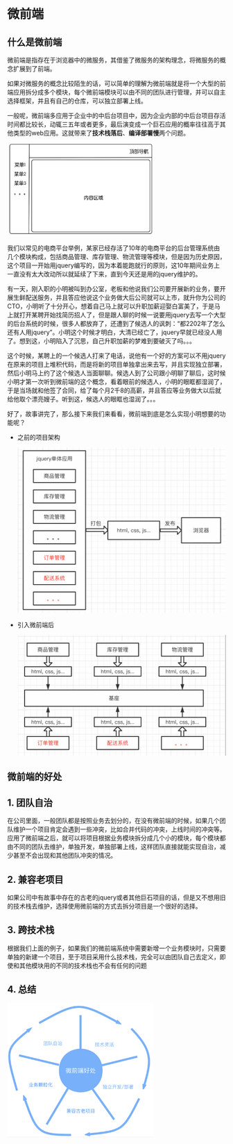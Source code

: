 # 微前端

## 什么是微前端

微前端是指存在于浏览器中的微服务，其借鉴了微服务的架构理念，将微服务的概念扩展到了前端。

如果对微服务的概念比较陌生的话，可以简单的理解为微前端就是将一个大型的前端应用拆分成多个模块，每个微前端模块可以由不同的团队进行管理，并可以自主选择框架，并且有自己的仓库，可以独立部署上线。

一般呢，微前端多应用于企业中的中后台项目中，因为企业内部的中后台项目存活时间都比较长，动辄三五年或者更多，最后演变成一个巨石应用的概率往往高于其他类型的web应用。这就带来了**技术栈落后**、**编译部署慢**两个问题。

<img src="/imgs/image-20221031143509501.png" alt="image-20221031143509501" style="zoom:33%;" />

我们以常见的电商平台举例，某家已经存活了10年的电商平台的后台管理系统由几个模块构成，包括商品管理、库存管理、物流管理等模块，但是因为历史原因，这个项目一开始用jquery编写的，因为本着能跑就行的原则，这10年期间业务上一直没有太大改动所以就延续了下来，直到今天还是用的jquery维护的。

有一天，刚入职的小明被叫到办公室，老板和他说我们公司要开展新的业务，要开展生鲜配送服务，并且答应他说这个业务做大后公司就可以上市，就升你为公司的CTO，小明听了十分开心，想着自己马上就可以升职加薪迎娶白富美了，于是马上就打开某聘开始找简历招人了，但是跟人聊的时候一说要用jquery去写一个大型的后台系统的时候，很多人都放弃了，还遭到了候选人的讽刺：“都2202年了怎么还有人用jquery”。小明这个时候才明白，大清已经亡了，jquery早就已经没人用了。想到这，小明陷入了沉思，自己升职加薪的梦难到要破灭了吗。。。

这个时候，某聘上的一个候选人打来了电话，说他有一个好的方案可以不用jquery在原来的项目上堆积代码，而是将新的项目单独拿出来去写，并且实现独立部署，然后小明马上约了这个候选人当面聊聊。候选人到了公司跟小明聊了聊后，这时候小明才第一次听到微前端的这个概念，看着眼前的候选人，小明的眼眶都湿润了，于是当场就和他签了合同，给了每个月2千8的高薪，并且答应等业务做大以后就给他取个漂亮嫂子。听到这，候选人的眼眶也湿润了。。。

好了，故事讲完了，那么接下来我们来看看，微前端到底是怎么实现小明想要的功能呢？

- 之前的项目架构

  <img src="/imgs/image-20221018154620652.png" alt="image-20221018154620652" style="zoom:50%;" />

- 引入微前端后

  <img src="/imgs/image-20221018154700205.png" alt="image-20221018154700205" style="zoom:50%;" />

## 微前端的好处

## 1. 团队自治

在公司里面，一般团队都是按照业务去划分的，在没有微前端的时候，如果几个团队维护一个项目肯定会遇到一些冲突，比如合并代码的冲突，上线时间的冲突等。应用了微前端之后，就可以将项目根据业务模块拆分成几个小的模块，每个模块都由不同的团队去维护，单独开发，单独部署上线，这样团队直接就能实现自治，减少甚至不会出现和其他团队冲突的情况。

## 2. 兼容老项目

如果公司中有故事中存在的古老的jquery或者其他巨石项目的话，但是又不想用旧的技术栈去维护，选择使用微前端的方式去拆分项目是一个很好的选择。

## 3. 跨技术栈

根据我们上面的例子，如果我们的微前端系统中需要新增一个业务模块时，只需要单独的新建一个项目，至于项目采用什么技术栈，完全可以由团队自己去定义，即使和其他模块用的不同的技术栈也不会有任何的问题

## 4. 总结

<img src="/imgs/image-20221018154743999.png" alt="image-20221018154743999" style="zoom: 33%;" />
